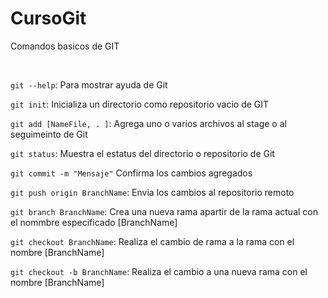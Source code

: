 # CursoGit


Comandos basicos de GIT

<br>

`git --help`: Para mostrar ayuda de Git

`git init`: Inicializa un directorio como repositorio vacio de GIT

`git add [NameFile, . ]`: Agrega uno o varios archivos al stage o al seguimeinto de Git

`git status`: Muestra el estatus del directorio o repositorio de Git

`git commit -m "Mensaje"` Confirma los cambios agregados

`git push origin BranchName`: Envia los cambios al repositorio remoto

`git branch BranchName`: Crea una nueva rama apartir de la rama actual con el nommbre especificado [BranchName]

`git checkout BranchName`: Realiza el cambio de rama a la rama con el nombre [BranchName]

`git checkout -b BranchName`: Realiza el cambio a una nueva rama con el nombre [BranchName]